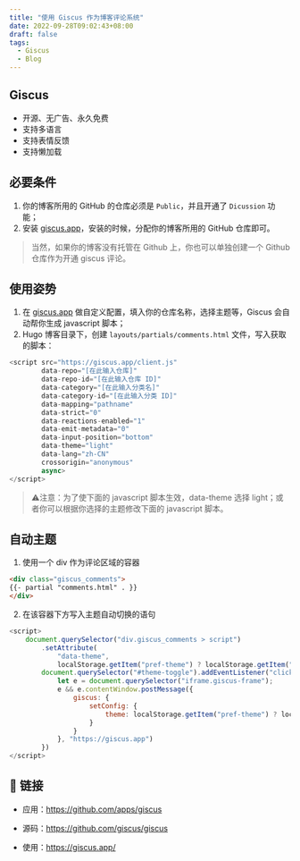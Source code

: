 ```yaml
---
title: "使用 Giscus 作为博客评论系统"
date: 2022-09-28T09:02:43+08:00
draft: false
tags:
  - Giscus
  - Blog
---
```


## Giscus
- 开源、无广告、永久免费
- 支持多语言
- 支持表情反馈
- 支持懒加载

## 必要条件
1. 你的博客所用的 GitHub 的仓库必须是 `Public`，并且开通了 `Dicussion` 功能；
2. 安装 [giscus.app](https://github.com/apps/giscus)，安装的时候，分配你的博客所用的 GitHub 仓库即可。
> 当然，如果你的博客没有托管在 Github 上，你也可以单独创建一个 Github 仓库作为开通 giscus 评论。

## 使用姿势
1. 在 [giscus.app](https://giscus.app/) 做自定义配置，填入你的仓库名称，选择主题等，Giscus 会自动帮你生成 javascript 脚本；
2. Hugo 博客目录下，创建 `layouts/partials/comments.html` 文件，写入获取的脚本：
```javascript
<script src="https://giscus.app/client.js"
        data-repo="[在此输入仓库]"
        data-repo-id="[在此输入仓库 ID]"
        data-category="[在此输入分类名]"
        data-category-id="[在此输入分类 ID]"
        data-mapping="pathname"
        data-strict="0"
        data-reactions-enabled="1"
        data-emit-metadata="0"
        data-input-position="bottom"
        data-theme="light"
        data-lang="zh-CN"
        crossorigin="anonymous"
        async>
</script>
```

>   ⚠️注意：为了使下面的 javascript 脚本生效，data-theme 选择 light；或者你可以根据你选择的主题修改下面的 javascript 脚本。

## 自动主题

1. 使用一个 div 作为评论区域的容器
```html
<div class="giscus_comments">
{{- partial "comments.html" . }}
</div>
```
2. 在该容器下方写入主题自动切换的语句
```javascript
<script>
    document.querySelector("div.giscus_comments > script")
        .setAttribute(
            "data-theme",
            localStorage.getItem("pref-theme") ? localStorage.getItem("pref-theme") : window.matchMedia("(prefers-color-scheme: dark)").matches ? "dark" : "light"),
        document.querySelector("#theme-toggle").addEventListener("click", () => {
            let e = document.querySelector("iframe.giscus-frame");
            e && e.contentWindow.postMessage({
                giscus: {
                    setConfig: {
                        theme: localStorage.getItem("pref-theme") ? localStorage.getItem("pref-theme") === "dark" ? "light" : "dark" : document.body.className.includes("dark") ? "light" : "dark"
                    }
                }
            }, "https://giscus.app")
        })
</script>
```

## 🔗 链接

-   应用：https://github.com/apps/giscus

- 源码：https://github.com/giscus/giscus
- 使用：https://giscus.app/

